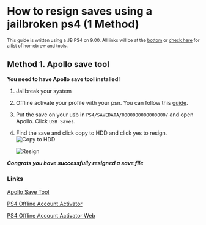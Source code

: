 # How to resign saves using a jailbroken ps4 (1 Method)
<sub> This guide is written using a JB PS4 on 9.00. All links will be at the [bottom](https://github.com/That-Kidd/ps-resources/blob/main/PS4/Resign/README.md#links) or [check here](https://github.com/That-Kidd/ps-resources/tree/main/PS4/Links#links) for a list of homebrew and tools.</sub>

## Method 1. Apollo save tool
  **You need to have Apollo save tool installed!**
  1. Jailbreak your system
  2. Offline activate your profile with your psn. You can follow this [guide](https://github.com/That-Kidd/ps-resources/blob/main/PS4/Offline%20Activate%20PSN%20account/README.md).
  4. Put the save on your usb in `PS4/SAVEDATA/0000000000000000/` and open Apollo. Click `USB Saves`.
  5. Find the save and click copy to HDD and click yes to resign.
     ![Copy to HDD](https://cdn.discordapp.com/attachments/1019440961169928323/1019441126169649282/Apollo_Save_Tool_20220913224658.jpg)
     
     ![Resign](https://cdn.discordapp.com/attachments/1019440961169928323/1019441126639419422/Apollo_Save_Tool_20220913224708.jpg)

 ***Congrats you have successfully resigned a save file***
 



 ### Links
[Apollo Save Tool](https://github.com/bucanero/apollo-ps4/releases/tag/v1.2.0)

[PS4 Offline Account Activator](https://github.com/charlyzard/PS4OfflineAccountActivator)

[PS4 Offline Account Activator Web](https://sleirsgoevy.github.io/ps4-web-activator/900.html)



